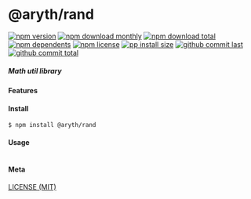 # @aryth/rand

[![npm version][badge-npm-version]][url-npm]
[![npm download monthly][badge-npm-download-monthly]][url-npm]
[![npm download total][badge-npm-download-total]][url-npm]
[![npm dependents][badge-npm-dependents]][url-github]
[![npm license][badge-npm-license]][url-npm]
[![pp install size][badge-pp-install-size]][url-pp]
[![github commit last][badge-github-last-commit]][url-github]
[![github commit total][badge-github-commit-count]][url-github]

[//]: <> (Shields)
[badge-npm-version]: https://flat.badgen.net/npm/v/@aryth/rand
[badge-npm-download-monthly]: https://flat.badgen.net/npm/dm/@aryth/rand
[badge-npm-download-total]:https://flat.badgen.net/npm/dt/@aryth/rand
[badge-npm-dependents]: https://flat.badgen.net/npm/dependents/@aryth/rand
[badge-npm-license]: https://flat.badgen.net/npm/license/@aryth/rand
[badge-pp-install-size]: https://flat.badgen.net/packagephobia/install/@aryth/rand
[badge-github-last-commit]: https://flat.badgen.net/github/last-commit/hoyeungw/aryth
[badge-github-commit-count]: https://flat.badgen.net/github/commits/hoyeungw/aryth

[//]: <> (Link)
[url-npm]: https://npmjs.org/package/@aryth/rand
[url-pp]: https://packagephobia.now.sh/result?p=@aryth/rand
[url-github]: https://github.com/hoyeungw/aryth

##### Math util library

#### Features

#### Install
```console
$ npm install @aryth/rand
```

#### Usage
```js
```

#### Meta
[LICENSE (MIT)](LICENSE)
